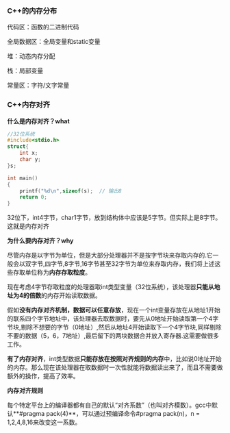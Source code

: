 ### C++的内存分布

代码区：函数的二进制代码

全局数据区：全局变量和static变量

堆：动态内存分配

栈：局部变量

常量区：字符/文字常量



### C++内存对齐

**什么是内存对齐？what**

```c++
//32位系统
#include<stdio.h>
struct{
    int x;
    char y;
}s;

int main()
{
    printf("%d\n",sizeof(s);  // 输出8
    return 0;
}
```

32位下，int4字节，char1字节，放到结构体中应该是5字节。但实际上是8字节。这就是内存对齐

**为什么要内存对齐？why**

尽管内存是以字节为单位，但是大部分处理器并不是按字节块来存取内存的.它一般会以双字节,四字节,8字节,16字节甚至32字节为单位来存取内存，我们将上述这些存取单位称为**内存存取粒度**。

现在考虑4字节存取粒度的处理器取int类型变量（32位系统），该处理器**只能从地址为4的倍数**的内存开始读取数据。

假如**没有内存对齐机制，数据可以任意存放**，现在一个int变量存放在从地址1开始的联系四个字节地址中，该处理器去取数据时，要先从0地址开始读取第一个4字节块,剔除不想要的字节（0地址）,然后从地址4开始读取下一个4字节块,同样剔除不要的数据（5，6，7地址）,最后留下的两块数据合并放入寄存器.这需要做很多工作。

**有了内存对齐**，int类型数据**只能存放在按照对齐规则的内存**中，比如说0地址开始的内存。那么现在该处理器在取数据时一次性就能将数据读出来了，而且不需要做额外的操作，提高了效率。

**内存对齐规则**

每个特定平台上的编译器都有自己的默认“对齐系数”（也叫对齐模数）。gcc中默认**#pragma pack(4)**，可以通过预编译命令#pragma pack(n)，n = 1,2,4,8,16来改变这一系数。